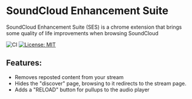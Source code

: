 # SoundCloud Enhancement Suite

SoundCloud Enhancement Suite (SES) is a chrome extension that brings some quality of life improvements when browsing
SoundCloud

![CI](https://github.com/davidsbond/soundcloud-enhancement-suite/workflows/CI/badge.svg)
[![License: MIT](https://img.shields.io/badge/License-MIT-blue.svg)](https://opensource.org/licenses/MIT)

## Features:
* Removes reposted content from your stream
* Hides the "discover" page, browsing to it redirects to the stream page.
* Adds a "RELOAD" button for pullups to the audio player